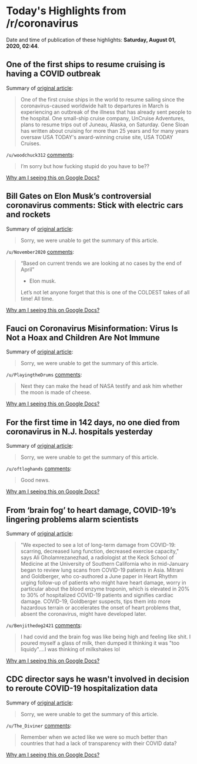 # Today's Highlights from /r/coronavirus

Date and time of publication of these highlights: **Saturday, August 01, 2020, 02:44**.

## One of the first ships to resume cruising is having a COVID outbreak

Summary of [original article](https://thepointsguy.com/news/covid-outbreak-hurtigruten-norway/):

> One of the first cruise ships in the world to resume sailing since the coronavirus-caused worldwide halt to departures in March is experiencing an outbreak of the illness that has already sent people to the hospital. One small-ship cruise company, UnCruise Adventures, plans to resume trips out of Juneau, Alaska, on Saturday. Gene Sloan has written about cruising for more than 25 years and for many years oversaw USA TODAY's award-winning cruise site, USA TODAY Cruises.

`/u/woodchuck312` [comments](https://www.reddit.com/r/Coronavirus/comments/i1jasa/one_of_the_first_ships_to_resume_cruising_is/):

> I’m sorry but how fucking stupid do you have to be??

[Why am I seeing this on Google Docs?](https://docs.google.com/document/d/1Dc6We63vOXIZsc0op-Bt4abqkYjXzOigalQqFxmvvbM/edit?usp=sharing)

## Bill Gates on Elon Musk’s controversial coronavirus comments: Stick with electric cars and rockets

Summary of [original article](https://www.marketwatch.com/story/bill-gates-on-elon-musks-coronavirus-comments-he-should-stick-with-electric-cars-and-rockets-2020-07-28):

> Sorry, we were unable to get the summary of this article.

`/u/November2020` [comments](https://www.reddit.com/r/Coronavirus/comments/i19wl7/bill_gates_on_elon_musks_controversial/):

> “Based on current trends we are looking at no cases by the end of April” 
> 
> - Elon musk.
> 
> Let’s not let anyone forget that this is one of the COLDEST takes of all time! All time.

[Why am I seeing this on Google Docs?](https://docs.google.com/document/d/1Dc6We63vOXIZsc0op-Bt4abqkYjXzOigalQqFxmvvbM/edit?usp=sharing)

## Fauci on Coronavirus Misinformation: Virus Is Not a Hoax and Children Are Not Immune

Summary of [original article](https://www.nbcwashington.com/news/national-international/fauci-on-coronavirus-misinformation-virus-is-not-a-hoax-and-children-are-not-immune/2378159/):

> Sorry, we were unable to get the summary of this article.

`/u/PlayingtheDrums` [comments](https://www.reddit.com/r/Coronavirus/comments/i1axay/fauci_on_coronavirus_misinformation_virus_is_not/):

> Next they can make the head of NASA testify and ask him whether the moon is made of cheese.

[Why am I seeing this on Google Docs?](https://docs.google.com/document/d/1Dc6We63vOXIZsc0op-Bt4abqkYjXzOigalQqFxmvvbM/edit?usp=sharing)

## For the first time in 142 days, no one died from coronavirus in N.J. hospitals yesterday

Summary of [original article](https://www.nj.com/coronavirus/2020/07/no-one-died-from-coronavirus-in-nj-hospitals-yesterday-that-hasnt-happened-since-march.html?outputType=amp):

> Sorry, we were unable to get the summary of this article.

`/u/oftloghands` [comments](https://www.reddit.com/r/Coronavirus/comments/i1fh87/for_the_first_time_in_142_days_no_one_died_from/):

> Good news.

[Why am I seeing this on Google Docs?](https://docs.google.com/document/d/1Dc6We63vOXIZsc0op-Bt4abqkYjXzOigalQqFxmvvbM/edit?usp=sharing)

## From ‘brain fog’ to heart damage, COVID-19’s lingering problems alarm scientists

Summary of [original article](https://www.sciencemag.org/news/2020/07/brain-fog-heart-damage-covid-19-s-lingering-problems-alarm-scientists):

> "We expected to see a lot of long-term damage from COVID-19: scarring, decreased lung function, decreased exercise capacity," says Ali Gholamrezanezhad, a radiologist at the Keck School of Medicine at the University of Southern California who in mid-January began to review lung scans from COVID-19 patients in Asia. Mitrani and Goldberger, who co-authored a June paper in Heart Rhythm urging follow-up of patients who might have heart damage, worry in particular about the blood enzyme troponin, which is elevated in 20% to 30% of hospitalized COVID-19 patients and signifies cardiac damage. COVID-19, Goldberger suspects, tips them into more hazardous terrain or accelerates the onset of heart problems that, absent the coronavirus, might have developed later.

`/u/Benjithedog2421` [comments](https://www.reddit.com/r/Coronavirus/comments/i1i62v/from_brain_fog_to_heart_damage_covid19s_lingering/):

> I had covid and the brain fog was like being high and feeling like shit. I poured myself a glass of milk, then dumped it thinking it was "too liquidy"....I was thinking of milkshakes lol

[Why am I seeing this on Google Docs?](https://docs.google.com/document/d/1Dc6We63vOXIZsc0op-Bt4abqkYjXzOigalQqFxmvvbM/edit?usp=sharing)

## CDC director says he wasn't involved in decision to reroute COVID-19 hospitalization data

Summary of [original article](https://thehill.com/policy/healthcare/509957-cdc-director-says-he-wasnt-involved-in-decision-to-reroute-covid-19):

> Sorry, we were unable to get the summary of this article.

`/u/The_Diviner` [comments](https://www.reddit.com/r/Coronavirus/comments/i1dat0/cdc_director_says_he_wasnt_involved_in_decision/):

> Remember when we acted like we were so much better than countries that had a lack of transparency with their COVID data?

[Why am I seeing this on Google Docs?](https://docs.google.com/document/d/1Dc6We63vOXIZsc0op-Bt4abqkYjXzOigalQqFxmvvbM/edit?usp=sharing)

